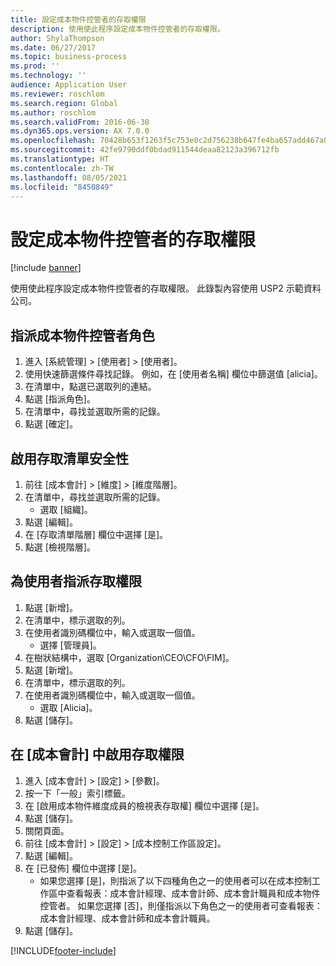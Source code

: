 ```yaml
---
title: 設定成本物件控管者的存取權限
description: 使用使此程序設定成本物件控管者的存取權限。
author: ShylaThompson
ms.date: 06/27/2017
ms.topic: business-process
ms.prod: ''
ms.technology: ''
audience: Application User
ms.reviewer: roschlom
ms.search.region: Global
ms.author: roschlom
ms.search.validFrom: 2016-06-30
ms.dyn365.ops.version: AX 7.0.0
ms.openlocfilehash: 70428b653f1263f5c753e0c2d756238b647fe4ba657add467a0142369bbbdd8b
ms.sourcegitcommit: 42fe9790ddf0bdad911544deaa82123a396712fb
ms.translationtype: HT
ms.contentlocale: zh-TW
ms.lasthandoff: 08/05/2021
ms.locfileid: "8450849"
---
```

# <a name="configure-access-rights-for-a-cost-object-controller"></a>設定成本物件控管者的存取權限

[!include [banner](../../includes/banner.md)]

使用使此程序設定成本物件控管者的存取權限。 此錄製內容使用 USP2 示範資料公司。


## <a name="assign-the-cost-object-controller-role"></a>指派成本物件控管者角色
1. 進入 [系統管理] > [使用者] > [使用者]。
2. 使用快速篩選條件尋找記錄。 例如，在 [使用者名稱] 欄位中篩選值 [alicia]。
3. 在清單中，點選已選取列的連結。
4. 點選 [指派角色]。
5. 在清單中，尋找並選取所需的記錄。
6. 點選 [確定]。

## <a name="enable-access-list-security"></a>啟用存取清單安全性
1. 前往 [成本會計] > [維度] > [維度階層]。
2. 在清單中，尋找並選取所需的記錄。
    * 選取 [組織]。  
3. 點選 [編輯]。
4. 在 [存取清單階層] 欄位中選擇 [是]。
5. 點選 [檢視階層]。

## <a name="assign-access-rights-to-user"></a>為使用者指派存取權限
1. 點選 [新增]。
2. 在清單中，標示選取的列。
3. 在使用者識別碼欄位中，輸入或選取一個值。
    * 選擇 [管理員]。  
4. 在樹狀結構中，選取 [Organization\CEO\CFO\FIM]。
5. 點選 [新增]。
6. 在清單中，標示選取的列。
7. 在使用者識別碼欄位中，輸入或選取一個值。
    * 選取 [Alicia]。  
8. 點選 [儲存]。

## <a name="enable-access-rights-in-cost-accounting"></a>在 [成本會計] 中啟用存取權限
1. 進入 [成本會計] > [設定] > [參數]。
2. 按一下「一般」索引標籤。
3. 在 [啟用成本物件維度成員的檢視表存取權] 欄位中選擇 [是]。
4. 點選 [儲存]。
5. 關閉頁面。
6. 前往 [成本會計] > [設定] > [成本控制工作區設定]。
7. 點選 [編輯]。
8. 在 [已發佈] 欄位中選擇 [是]。
    * 如果您選擇 [是]，則指派了以下四種角色之一的使用者可以在成本控制工作區中查看報表：成本會計經理、成本會計師、成本會計職員和成本物件控管者。 如果您選擇 [否]，則僅指派以下角色之一的使用者可查看報表：成本會計經理、成本會計師和成本會計職員。    
9. 點選 [儲存]。



[!INCLUDE[footer-include](../../../includes/footer-banner.md)]